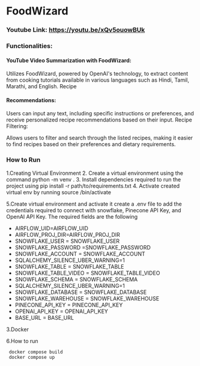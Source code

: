 # FoodWizard
### Youtube Link: https://youtu.be/xQv5ouowBUk

### Functionalities:


#### YouTube Video Summarization with FoodWizard:

Utilizes FoodWizard, powered by OpenAI's technology, to extract content from cooking tutorials available in various languages such as Hindi, Tamil, Marathi, and English.
Recipe 

#### Recommendations:

Users can input any text, including specific instructions or preferences, and receive personalized recipe recommendations based on their input.
Recipe Filtering:

Allows users to filter and search through the listed recipes, making it easier to find recipes based on their preferences and dietary requirements.

### How to Run
1.Creating Virtual Environment
2. Create a virtual environment using the command python -m venv <name of virtual env>.
3. Install dependencies required to run the project using pip install -r path/to/requirements.txt
4. Activate created virtual env by running source <name of virtual env>/bin/activate

5.Create virtual environment and activate it
create a .env file to add the credentials required to connect with snowflake, Pinecone API Key, and OpenAI API Key. The required fields are the following

- AIRFLOW_UID=AIRFLOW_UID
- AIRFLOW_PROJ_DIR=AIRFLOW_PROJ_DIR
- SNOWFLAKE_USER = SNOWFLAKE_USER
- SNOWFLAKE_PASSWORD =SNOWFLAKE_PASSWORD
- SNOWFLAKE_ACCOUNT = SNOWFLAKE_ACCOUNT
- SQLALCHEMY_SILENCE_UBER_WARNING=1
- SNOWFLAKE_TABLE = SNOWFLAKE_TABLE
- SNOWFLAKE_TABLE_VIDEO = SNOWFLAKE_TABLE_VIDEO
- SNOWFLAKE_SCHEMA = SNOWFLAKE_SCHEMA
- SQLALCHEMY_SILENCE_UBER_WARNING=1
- SNOWFLAKE_DATABASE = SNOWFLAKE_DATABASE
- SNOWFLAKE_WAREHOUSE = SNOWFLAKE_WAREHOUSE
- PINECONE_API_KEY = PINECONE_API_KEY
- OPENAI_API_KEY = OPENAI_API_KEY
- BASE_URL = BASE_URL

3.Docker

6.How to run
```
 docker compose build
 docker compose up

```
